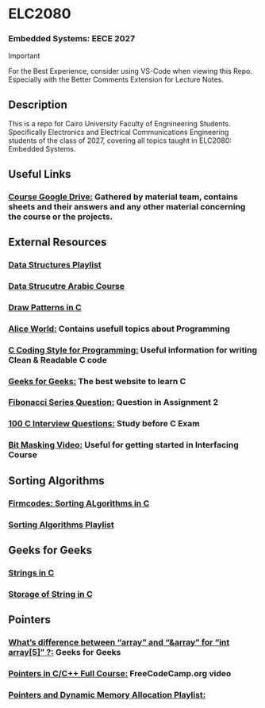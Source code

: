 # ELC2080
### Embedded Systems: EECE 2027

> [!IMPORTANT]  
> For the Best Experience, consider using VS-Code when viewing this Repo.\
Especially with the Better Comments Extension for Lecture Notes.

## Description

This is a repo for Cairo University Faculty of Engnineering Students.
Specifically Electronics and Electrical Communications Engineering students of the class of 2027, covering all topics taught in ELC2080: Embedded Systems.

## Useful Links

### [Course Google Drive:](https://drive.google.com/drive/u/2/folders/1Lko9hl2pmfAX_H8ZaLeqe-9QvAH7V-fN) Gathered by material team, contains sheets and their answers and any other material concerning the course or the projects.

## External Resources

### [Data Structures Playlist](https://www.youtube.com/playlist?list=PL2_aWCzGMAwI3W_JlcBbtYTwiQSsOTa6P) 

### [Data Strucutre Arabic Course](https://www.youtube.com/playlist?list=PLoK2Lr1miEm-5zCzKE8siQezj9rvQlnca) 

### [Draw Patterns in C](https://www.youtube.com/watch?v=q-D8BKfYKn4)  

### [Alice World:](https://aticleworld.com/) Contains usefull topics about Programming  

### [C Coding Style for Programming:](https://www.cas.mcmaster.ca/~carette/SE3M04/2004/slides/CCodingStyle.html) Useful information for writing Clean & Readable C code  

### [Geeks for Geeks:](https://www.geeksforgeeks.org/c-programming-language/) The best website to learn C

### [Fibonacci Series Question:](https://www.youtube.com/watch?v=dxyYP3BSdcQ) Question in Assignment 2

### [100 C Interview Questions:](https://aticleworld.com/c-interview-questions/#.WiBj2dD5zfQ.facebook) Study before C Exam

### [Bit Masking Video:](https://www.youtube.com/watch?v=QXaW5lj7Rs0) Useful for getting started in Interfacing Course

## Sorting Algorithms
### [Firmcodes: Sorting ALgorithms in C](http://www.firmcodes.com/sorting-algorithms-in-c/) 

### [Sorting Algorithms Playlist](https://www.youtube.com/playlist?list=PLqM7alHXFySHrGIxeBOo4-mKO4H8j2knW)

## Geeks for Geeks
### [Strings in C](https://www.geeksforgeeks.org/strings-in-c/) 

### [Storage of String in C](https://www.geeksforgeeks.org/storage-for-strings-in-c/) 

## Pointers
### [What’s difference between “array” and “&array” for “int array[5]” ?:](https://www.geeksforgeeks.org/whats-difference-between-array-and-array-for-int-array5/) Geeks for Geeks

### [Pointers in C/C++ Full Course:](https://www.youtube.com/watch?v=zuegQmMdy8M) FreeCodeCamp.org video

### [Pointers and Dynamic Memory Allocation Playlist:](https://www.youtube.com/playlist?list=PL2_aWCzGMAwLZp6LMUKI3cc7pgGsasm2_)